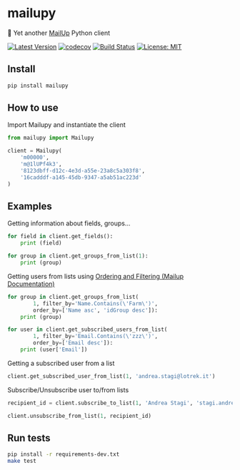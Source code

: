 # mailupy

💌 Yet another [MailUp](https://www.mailup.it/) Python client

[![Latest Version](https://img.shields.io/pypi/v/mailupy.svg)](https://pypi.python.org/pypi/mailupy/)
[![codecov](https://codecov.io/gh/lotrekagency/mailupy/branch/master/graph/badge.svg)](https://codecov.io/gh/lotrekagency/mailupy)
[![Build Status](https://travis-ci.org/lotrekagency/mailupy.svg?branch=master)](https://travis-ci.org/lotrekagency/mailupy)
[![License: MIT](https://img.shields.io/badge/License-MIT-blue.svg)](https://github.com/lotrekagency/mailupy/blob/master/LICENSE)

## Install

```sh
pip install mailupy
```

## How to use

Import Mailupy and instantiate the client

```py
from mailupy import Mailupy

client = Mailupy(
    'm00000',
    'm@1lUPf4k3',
    '8123dbff-d12c-4e3d-a55e-23a8c5a303f8',
    '16cadddf-a145-45db-9347-a5ab51ac223d'
)
```

## Examples

Getting information about fields, groups...

```py
for field in client.get_fields():
    print (field)
```

```py
for group in client.get_groups_from_list(1):
    print (group)
```

Getting users from lists using [Ordering and Filtering (Mailup Documentation)](http://help.mailup.com/display/mailupapi/Paging+and+filtering)

```py
for group in client.get_groups_from_list(
        1, filter_by='Name.Contains(\'Farm\')',
        order_by=['Name asc', 'idGroup desc']):
    print (group)
```

```py
for user in client.get_subscribed_users_from_list(
        1, filter_by='Email.Contains(\'zzz\')',
        order_by=['Email desc']):
    print (user['Email'])
```

Getting a subscribed user from a list

```py
client.get_subscribed_user_from_list(1, 'andrea.stagi@lotrek.it')
```

Subscribe/Unsubscribe user to/from lists

```py
recipient_id = client.subscribe_to_list(1, 'Andrea Stagi', 'stagi.andrea@gmail.com')

client.unsubscribe_from_list(1, recipient_id)
```

## Run tests

```sh
pip install -r requirements-dev.txt
make test
```
